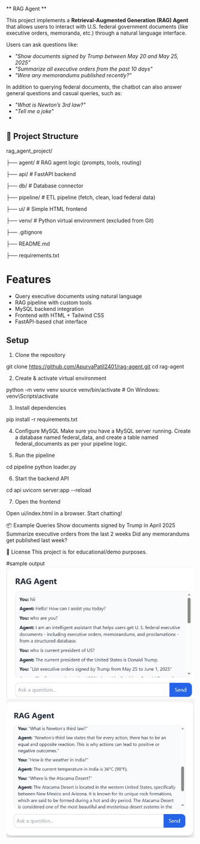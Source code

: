 ** RAG Agent 
**

This project implements a **Retrieval-Augmented Generation (RAG) Agent** that allows users to interact with U.S. federal government documents (like executive orders, memoranda, etc.) through a natural language interface.

Users can ask questions like:
- _"Show documents signed by Trump between May 20 and May 25, 2025"_
- _"Summarize all executive orders from the past 10 days"_
- _"Were any memorandums published recently?"_

In addition to querying federal documents, the chatbot can also answer general questions and casual queries, such as:

- _"What is Newton’s 3rd law?"_
- _"Tell me a joke"_
- 
## 📁 Project Structure

rag_agent_project/

├── agent/ # RAG agent logic (prompts, tools, routing)

├── api/ # FastAPI backend

├── db/ # Database connector

├── pipeline/ # ETL pipeline (fetch, clean, load federal data)

├── ui/ # Simple HTML frontend

├── venv/ # Python virtual environment (excluded from Git)

├── .gitignore

├── README.md

├── requirements.txt


# Features

-  Query executive documents using natural language
-  RAG pipeline with custom tools
-  MySQL backend integration
-  Frontend with HTML + Tailwind CSS
-  FastAPI-based chat interface

##  Setup

 1. Clone the repository

git clone https://github.com/ApurvaPatil2401/rag-agent.git
cd rag-agent

2. Create & activate virtual environment

python -m venv venv
source venv/bin/activate      # On Windows: venv\Scripts\activate

3. Install dependencies

pip install -r requirements.txt

4. Configure MySQL
Make sure you have a MySQL server running. Create a database named federal_data, and create a table named federal_documents as per your pipeline logic.

5. Run the pipeline

cd pipeline
python loader.py

6. Start the backend API

cd api
uvicorn server:app --reload

7. Open the frontend

Open ui/index.html in a browser. Start chatting!

📦 Example Queries
Show documents signed by Trump in April 2025
Summarize executive orders from the last 2 weeks
Did any memorandums get published last week?

📜 License
This project is for educational/demo purposes. 

#sample output
![image](assets/Output_1.jpeg)
![image](assets/Output_2.jpeg)




